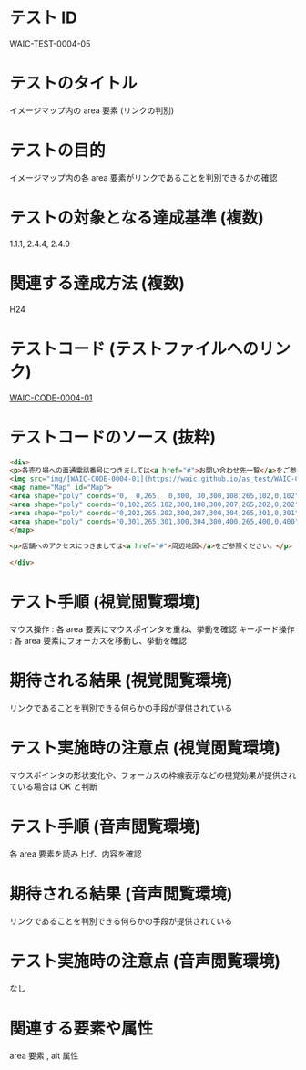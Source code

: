 

# テスト ID
WAIC-TEST-0004-05

# テストのタイトル
イメージマップ内の area 要素 (リンクの判別)

# テストの目的
イメージマップ内の各 area 要素がリンクであることを判別できるかの確認

# テストの対象となる達成基準 (複数)
1.1.1, 2.4.4, 2.4.9

# 関連する達成方法 (複数)
H24

# テストコード (テストファイルへのリンク)
[WAIC-CODE-0004-01](https://waic.github.io/as_test/WAIC-CODE/WAIC-CODE-0004-01.html)

# テストコードのソース (抜粋)
```html
<div>
<p>各売り場への直通電話番号につきましては<a href="#">お問い合わせ先一覧</a>をご参照ください。</p>
<img src="img/[WAIC-CODE-0004-01](https://waic.github.io/as_test/WAIC-CODE/WAIC-CODE-0004-01.html).gif" alt="デパートのフロアガイド。各階について詳しくお知りになりたい場合は各階をクリックしてください。" width="300" height="400" usemap="#Map">
<map name="Map" id="Map">
<area shape="poly" coords="0,  0,265,  0,300, 30,300,108,265,102,0,102" href="[WAIC-CODE-0004-01](https://waic.github.io/as_test/WAIC-CODE/WAIC-CODE-0004-01.html)-ref4.html" alt="4F雑貨 書籍">
<area shape="poly" coords="0,102,265,102,300,108,300,207,265,202,0,202" href="[WAIC-CODE-0004-01](https://waic.github.io/as_test/WAIC-CODE/WAIC-CODE-0004-01.html)-ref3.html" alt="3F衣料品">
<area shape="poly" coords="0,202,265,202,300,207,300,304,265,301,0,301" href="[WAIC-CODE-0004-01](https://waic.github.io/as_test/WAIC-CODE/WAIC-CODE-0004-01.html)-ref2.html" alt="2Fお菓子 その他食品">
<area shape="poly" coords="0,301,265,301,300,304,300,400,265,400,0,400" href="[WAIC-CODE-0004-01](https://waic.github.io/as_test/WAIC-CODE/WAIC-CODE-0004-01.html)-ref1.html" alt="1F生鮮食品">
</map>

<p>店舗へのアクセスにつきましては<a href="#">周辺地図</a>をご参照ください。</p>

</div>

```
# テスト手順 (視覚閲覧環境)
マウス操作 : 各 area 要素にマウスポインタを重ね、挙動を確認
キーボード操作 : 各 area 要素にフォーカスを移動し、挙動を確認

# 期待される結果 (視覚閲覧環境)
リンクであることを判別できる何らかの手段が提供されている

# テスト実施時の注意点 (視覚閲覧環境)
マウスポインタの形状変化や、フォーカスの枠線表示などの視覚効果が提供されている場合は OK と判断

# テスト手順 (音声閲覧環境)
各 area 要素を読み上げ、内容を確認

# 期待される結果 (音声閲覧環境)
リンクであることを判別できる何らかの手段が提供されている

# テスト実施時の注意点 (音声閲覧環境)
なし

# 関連する要素や属性
area 要素 , alt 属性


